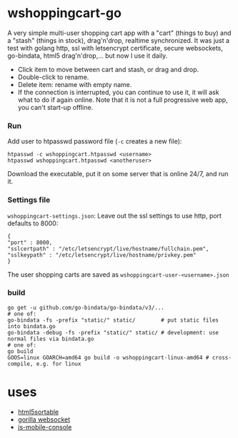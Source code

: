 # wshoppingcart-go

A very simple multi-user shopping cart app with a "cart" (things to buy) and a "stash" (things in stock), drag'n'drop, realtime synchronized.
It was just a test with golang http, ssl with letsencrypt certificate, secure websockets, go-bindata, html5 drag'n'drop,... but now I use it daily.

* Click item to move between cart and stash, or drag and drop.
* Double-click to rename.
* Delete item: rename with empty name.
* If the connection is interrupted, you can continue to use it, it will ask what to do if again online. Note that it is not a full progressive web app, you can't start-up offline.

### Run

Add user to htpasswd password file (`-c` creates a new file):

```
htpasswd -c wshoppingcart.htpasswd <username>
htpasswd wshoppingcart.htpasswd <anotheruser>
```

Download the executable, put it on some server that is online 24/7, and run it.

### Settings file 
`wshoppingcart-settings.json`: Leave out the ssl settings to use http, port defaults to 8000:
```
{
"port" : 8000,
"sslcertpath" : "/etc/letsencrypt/live/hostname/fullchain.pem",
"sslkeypath" : "/etc/letsencrypt/live/hostname/privkey.pem"
}
```

The user shopping carts are saved as `wshoppingcart-user-<username>.json`

### build
```
go get -u github.com/go-bindata/go-bindata/v3/... 
# one of:
go-bindata -fs -prefix "static/" static/        # put static files into bindata.go
go-bindata -debug -fs -prefix "static/" static/ # development: use normal files via bindata.go
# one of:
go build
GOOS=linux GOARCH=amd64 go build -o wshoppingcart-linux-amd64 # cross-compile, e.g. for linux
```


# uses

* [html5sortable](http://lukasoppermann.github.io/html5sortable/index.html)
* [gorilla websocket](github.com/gorilla/websocket)
* [js-mobile-console](http://b1narystudio.github.io/js-mobile-console/)
